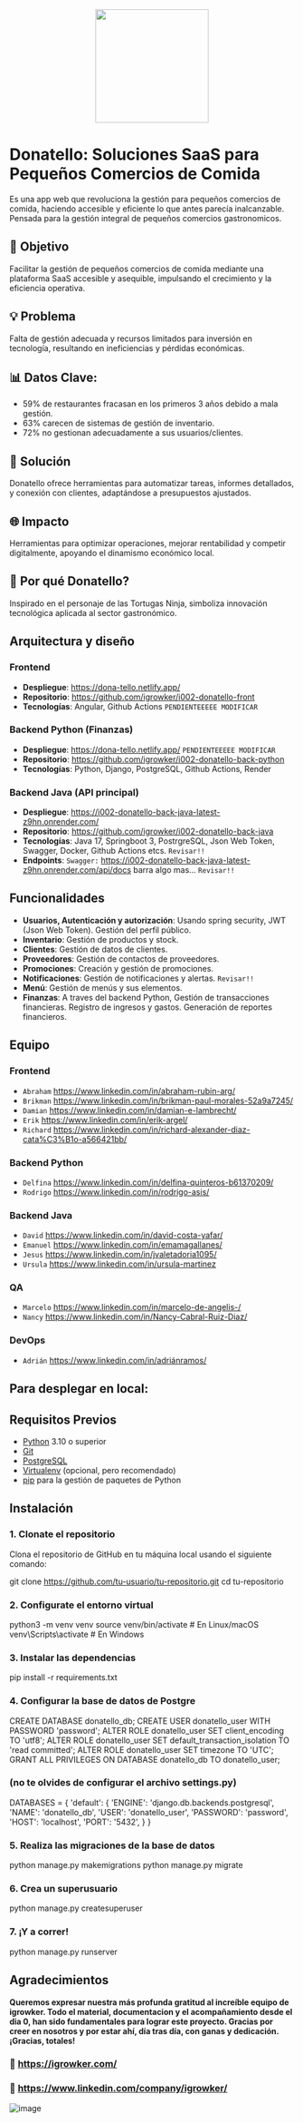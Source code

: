 <div align='center'>
  <img height="200" width="200" src="https://github.com/igrowker/i002-donatello-front/blob/55511e83ecb4200b56d4154a9f93caa84b1b324a/src/assets/logo.png"> 
</div>

# Donatello: Soluciones SaaS para Pequeños Comercios de Comida
Es una app web que revoluciona la gestión para pequeños comercios de comida, haciendo accesible y eficiente lo que antes parecía inalcanzable. Pensada para la gestión integral de pequeños comercios gastronomicos. 

 ## 🚀 Objetivo
 Facilitar la gestión de pequeños comercios de comida mediante una plataforma SaaS accesible y asequible, impulsando el crecimiento y la eficiencia operativa.

 ## 💡 Problema
 Falta de gestión adecuada y recursos limitados para inversión en tecnología, resultando en ineficiencias y pérdidas económicas.

 ## 📊 Datos Clave:

- 59% de restaurantes fracasan en los primeros 3 años debido a mala gestión.
- 63% carecen de sistemas de gestión de inventario. 
- 72% no gestionan adecuadamente a sus usuarios/clientes.

 ## 🔧 Solución
 Donatello ofrece herramientas para automatizar tareas, informes detallados, y conexión con clientes, adaptándose a presupuestos ajustados.

 ## 🌐 Impacto
 Herramientas para optimizar operaciones, mejorar rentabilidad y competir digitalmente, apoyando el dinamismo económico local.

 ## 🍕 Por qué Donatello? 
Inspirado en el personaje de las Tortugas Ninja, simboliza innovación tecnológica aplicada al sector gastronómico.


## Arquitectura y diseño
### Frontend
- **Despliegue**:  https://dona-tello.netlify.app/
- **Repositorio**: https://github.com/igrowker/i002-donatello-front
- **Tecnologías**: Angular, Github Actions `PENDIENTEEEEE MODIFICAR`

### Backend Python (Finanzas)
- **Despliegue**:  https://dona-tello.netlify.app/ `PENDIENTEEEEE MODIFICAR`
- **Repositorio**: https://github.com/igrowker/i002-donatello-back-python
- **Tecnologías**: Python, Django, PostgreSQL, Github Actions, Render

### Backend Java (API principal)
- **Despliegue**:  https://i002-donatello-back-java-latest-z9hn.onrender.com/
- **Repositorio**: https://github.com/igrowker/i002-donatello-back-java
- **Tecnologías**: Java 17, Springboot 3, PostrgreSQL, Json Web Token, Swagger, Docker, Github Actions etcs.   `Revisar!!`
- **Endpoints**: `Swagger:` https://i002-donatello-back-java-latest-z9hn.onrender.com/api/docs barra algo mas... `Revisar!!`   

## Funcionalidades
- **Usuarios, Autenticación y autorización**: Usando spring security, JWT (Json Web Token). Gestión del perfil público.
- **Inventario**: Gestión de productos y stock.
- **Clientes**: Gestión de datos de clientes.
- **Proveedores**: Gestión de contactos de proveedores.
- **Promociones**: Creación y gestión de promociones.
- **Notificaciones**: Gestión de notificaciones y alertas. `Revisar!!` 
- **Menú**: Gestión de menús y sus elementos.
- **Finanzas**: A traves del backend Python, Gestión de transacciones financieras. Registro de ingresos y gastos. Generación de reportes financieros.

## Equipo
### Frontend
- `Abraham` https://www.linkedin.com/in/abraham-rubin-arg/
- `Brikman` https://www.linkedin.com/in/brikman-paul-morales-52a9a7245/
- `Damian` https://www.linkedin.com/in/damian-e-lambrecht/
- `Erik` https://www.linkedin.com/in/erik-argel/
- `Richard` https://www.linkedin.com/in/richard-alexander-diaz-cata%C3%B1o-a566421bb/

### Backend Python 
- `Delfina` https://www.linkedin.com/in/delfina-quinteros-b61370209/
- `Rodrigo` https://www.linkedin.com/in/rodrigo-asis/

### Backend Java
- `David` https://www.linkedin.com/in/david-costa-yafar/
- `Emanuel` https://www.linkedin.com/in/emamagallanes/
- `Jesus` https://www.linkedin.com/in/jvaletadoria1095/
- `Ursula` https://www.linkedin.com/in/ursula-martinez

### QA 
- `Marcelo` https://www.linkedin.com/in/marcelo-de-angelis-/
- `Nancy` https://www.linkedin.com/in/Nancy-Cabral-Ruiz-Diaz/

### DevOps
- `Adrián` https://www.linkedin.com/in/adriánramos/

## Para desplegar en local:
## Requisitos Previos

- [Python](https://www.python.org/downloads/) 3.10 o superior
- [Git](https://git-scm.com/)
- [PostgreSQL](https://www.postgresql.org/download/)
- [Virtualenv](https://virtualenv.pypa.io/en/latest/installation.html) (opcional, pero recomendado)
- [pip](https://pip.pypa.io/en/stable/installation/) para la gestión de paquetes de Python

## Instalación

### 1. Clonate el repositorio

Clona el repositorio de GitHub en tu máquina local usando el siguiente comando:

git clone https://github.com/tu-usuario/tu-repositorio.git
cd tu-repositorio

### 2. Configurate el entorno virtual

python3 -m venv venv
source venv/bin/activate  # En Linux/macOS
venv\Scripts\activate  # En Windows

### 3. Instalar las dependencias

pip install -r requirements.txt

### 4. Configurar la base de datos de Postgre

CREATE DATABASE donatello_db;
CREATE USER donatello_user WITH PASSWORD 'password';
ALTER ROLE donatello_user SET client_encoding TO 'utf8';
ALTER ROLE donatello_user SET default_transaction_isolation TO 'read committed';
ALTER ROLE donatello_user SET timezone TO 'UTC';
GRANT ALL PRIVILEGES ON DATABASE donatello_db TO donatello_user;

### (no te olvides de configurar el archivo settings.py)

DATABASES = {
    'default': {
        'ENGINE': 'django.db.backends.postgresql',
        'NAME': 'donatello_db',
        'USER': 'donatello_user',
        'PASSWORD': 'password',
        'HOST': 'localhost',
        'PORT': '5432',
    }
}

### 5. Realiza las migraciones de la base de datos

python manage.py makemigrations
python manage.py migrate

### 6. Crea un superusuario

python manage.py createsuperuser

### 7. ¡Y a correr!

python manage.py runserver



## Agradecimientos

**Queremos expresar nuestra más profunda gratitud al increíble equipo de igrowker. Todo el material, documentacion y el acompañamiento desde el dia 0, han sido fundamentales para lograr este proyecto. Gracias por creer en nosotros y por estar ahí, día tras día, con ganas y dedicación. ¡Gracias, totales!**

### 🚀 https://igrowker.com/
### 🚀 https://www.linkedin.com/company/igrowker/

![image](https://xlab.igrowker.com/ig_w%202.png)







